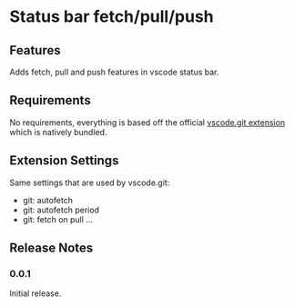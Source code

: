 # Status bar fetch/pull/push

## Features

Adds fetch, pull and push features in vscode status bar.

## Requirements

No requirements, everything is based off the official [vscode.git extension](https://github.com/microsoft/vscode/tree/main/extensions/git) which is natively bundled.

## Extension Settings

Same settings that are used by vscode.git:

- git: autofetch
- git: autofetch period
- git: fetch on pull
  ...

## Release Notes

### 0.0.1

Initial release.
